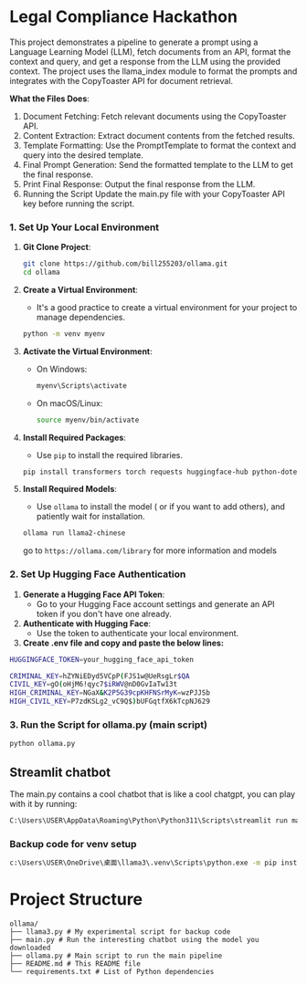 # Legal Compliance Hackathon

This project demonstrates a pipeline to generate a prompt using a Language Learning Model (LLM), fetch documents from an API, format the context and query, and get a response from the LLM using the provided context. The project uses the llama_index module to format the prompts and integrates with the CopyToaster API for document retrieval.

**What the Files Does**:

1. Document Fetching: Fetch relevant documents using the CopyToaster API.
2. Content Extraction: Extract document contents from the fetched results.
3. Template Formatting: Use the PromptTemplate to format the context and query into the desired template.
4. Final Prompt Generation: Send the formatted template to the LLM to get the final response.
5. Print Final Response: Output the final response from the LLM.
6. Running the Script
   Update the main.py file with your CopyToaster API key before running the script.

### 1. **Set Up Your Local Environment**

1. **Git Clone Project**:

   ```bash
   git clone https://github.com/bill255203/ollama.git
   cd ollama
   ```

2. **Create a Virtual Environment**:

   - It's a good practice to create a virtual environment for your project to manage dependencies.

   ```bash
   python -m venv myenv

   ```

3. **Activate the Virtual Environment**:

   - On Windows:

     ```bash
     myenv\Scripts\activate

     ```

   - On macOS/Linux:

     ```bash
     source myenv/bin/activate

     ```

4. **Install Required Packages**:

   - Use `pip` to install the required libraries.

   ```bash
   pip install transformers torch requests huggingface-hub python-dotenv llama_index ollama

   ```

5. **Install Required Models**:

   - Use `ollama` to install the model ( or if you want to add others), and patiently wait for installation.

   ```bash
   ollama run llama2-chinese

   ```

   go to `https://ollama.com/library` for more information and models

### 2. **Set Up Hugging Face Authentication**

1. **Generate a Hugging Face API Token**:
   - Go to your Hugging Face account settings and generate an API token if you don't have one already.
2. **Authenticate with Hugging Face**:
   - Use the token to authenticate your local environment.
3. **Create .env file and copy and paste the below lines:**

```bash
HUGGINGFACE_TOKEN=your_hugging_face_api_token

CRIMINAL_KEY=hZYNiEDyd5VCpP(FJS1w@UeRsgLr$QA
CIVIL_KEY=gO(oHjM6!qyc7$iRWV@nD0GvIaTw13t
HIGH_CRIMINAL_KEY=NGaX&K2P5G39cpKHFNSrMyK=wzPJJSb
HIGH_CIVIL_KEY=P7zdKSLg2_vC9Q$)bUFGqtfX6kTcpNJ629

```

### 3. Run the Script for ollama.py (main script)

```bash
python ollama.py

```

## Streamlit chatbot

The main.py contains a cool chatbot that is like a cool chatgpt, you can play with it by running:

```bash
C:\Users\USER\AppData\Roaming\Python\Python311\Scripts\streamlit run main.py
```

### Backup code for venv setup

```bash
c:\Users\USER\OneDrive\桌面\llama3\.venv\Scripts\python.exe -m pip install ollama
```

# Project Structure

```
ollama/
├── llama3.py # My experimental script for backup code
├── main.py # Run the interesting chatbot using the model you downloaded
├── ollama.py # Main script to run the main pipeline
├── README.md # This README file
└── requirements.txt # List of Python dependencies
```
